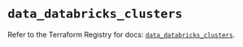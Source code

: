 # `data_databricks_clusters`

Refer to the Terraform Registry for docs: [`data_databricks_clusters`](https://registry.terraform.io/providers/databricks/databricks/1.75.0/docs/data-sources/clusters).
